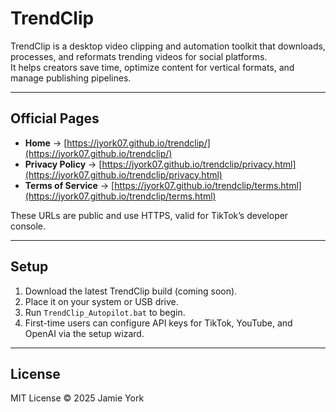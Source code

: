 # TrendClip

TrendClip is a desktop video clipping and automation toolkit that downloads, processes, and reformats trending videos for social platforms.  
It helps creators save time, optimize content for vertical formats, and manage publishing pipelines.

---

## Official Pages
- **Home** → [https://jyork07.github.io/trendclip/](https://jyork07.github.io/trendclip/)  
- **Privacy Policy** → [https://jyork07.github.io/trendclip/privacy.html](https://jyork07.github.io/trendclip/privacy.html)  
- **Terms of Service** → [https://jyork07.github.io/trendclip/terms.html](https://jyork07.github.io/trendclip/terms.html)  

These URLs are public and use HTTPS, valid for TikTok’s developer console.

---

## Setup

1. Download the latest TrendClip build (coming soon).
2. Place it on your system or USB drive.
3. Run `TrendClip_Autopilot.bat` to begin.
4. First-time users can configure API keys for TikTok, YouTube, and OpenAI via the setup wizard.

---

## License
MIT License © 2025 Jamie York

